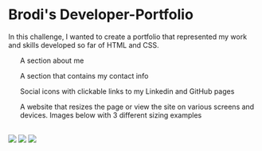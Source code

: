 # Brodi's Developer-Portfolio
In this challenge, I wanted to create a portfolio that represented my work and skills developed so far of HTML and CSS.
<ul>A section about me</ul>
<ul>A section that contains my contact info</ul>
<ul>Social icons with clickable links to my Linkedin and GitHub pages</ul>
<ul>A website that resizes the page or view the site on various screens and devices. Images below with 3 different sizing examples</ul>
<br>
<img src="../Users/brodi/bootcamp/challenges/developer-portfolio/assets/images/Screen Shot 2023-02-16 at 10.58.36 PM.png">

<img src="../Users/brodi/bootcamp/challenges/developer-portfolio/assets/images/Screen Shot 2023-02-16 at 11.01.56 PM.png">

<img src="../Users/brodi/bootcamp/challenges/developer-portfolio/assets/images/Screen Shot 2023-02-16 at 11.02.17 PM.png">
